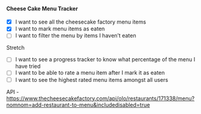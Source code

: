 #### Cheese Cake Menu Tracker

- [x] I want to see all the cheesecake factory menu items
- [x] I want to mark menu items as eaten
- [ ] I want to filter the menu by items I haven’t eaten

Stretch
- [ ] I want to see a progress tracker to know what percentage of the menu I have tried
- [ ] I want to be able to rate a menu item after I mark it as eaten
- [ ] I want to see the highest rated menu items amongst all users

API - https://www.thecheesecakefactory.com/api/olo/restaurants/171338/menu?nomnom=add-restaurant-to-menu&includedisabled=true
